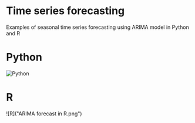 # Time series forecasting

Examples of seasonal time series forecasting using ARIMA model in Python and R

# Python

![Python]("https://github.com/Oleg-Solovyev/time-series-forecasting/ARIMA%20forecast%20in%20Python.png?")

# R

![R]("ARIMA forecast in R.png")

